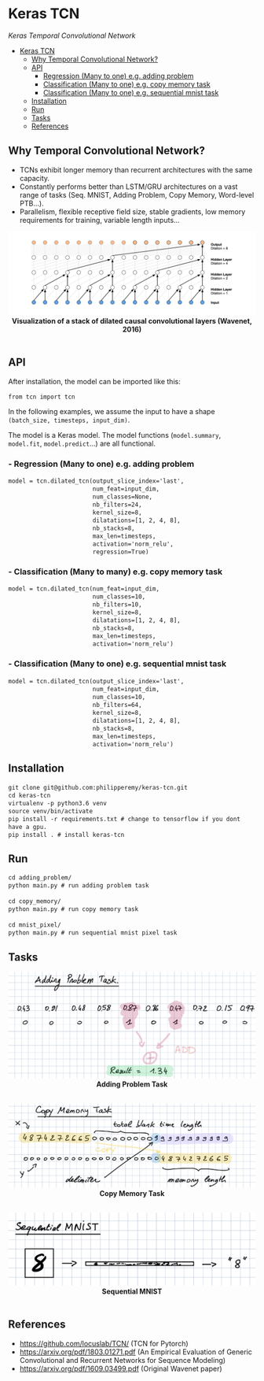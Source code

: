 # Keras TCN
*Keras Temporal Convolutional Network*

 * [Keras TCN](#keras-tcn)
    * [Why Temporal Convolutional Network?](#why-temporal-convolutional-network)
    * [API](#api)
       * [Regression (Many to one) e.g. adding problem](#--regression-many-to-one-eg-adding-problem)
       * [Classification (Many to one) e.g. copy memory task](#--classification-many-to-one-eg-copy-memory-task)
       * [Classification (Many to one) e.g. sequential mnist task](#--classification-many-to-one-eg-sequential-mnist-task)
    * [Installation](#installation)
    * [Run](#run)
    * [Tasks](#tasks)
    * [References](#references)

## Why Temporal Convolutional Network?

- TCNs exhibit longer memory than recurrent architectures with the same capacity.
- Constantly performs better than LSTM/GRU architectures on a vast range of tasks (Seq. MNIST, Adding Problem, Copy Memory, Word-level PTB...).
- Parallelism, flexible receptive field size, stable gradients, low memory requirements for training, variable length inputs...

<p align="center">
  <img src="misc/Dilated_Conv.png">
  <b>Visualization of a stack of dilated causal convolutional layers (Wavenet, 2016)</b><br><br>
</p>

## API

After installation, the model can be imported like this:

```
from tcn import tcn
```

In the following examples, we assume the input to have a shape `(batch_size, timesteps, input_dim)`.

The model is a Keras model. The model functions (`model.summary`, `model.fit`, `model.predict`...) are all functional.



### - Regression (Many to one) e.g. adding problem

```
model = tcn.dilated_tcn(output_slice_index='last',
                        num_feat=input_dim,
						num_classes=None,
                        nb_filters=24,
                        kernel_size=8,
                        dilatations=[1, 2, 4, 8],
                        nb_stacks=8,
                        max_len=timesteps,
                        activation='norm_relu',
                        regression=True)
```

### - Classification (Many to many) e.g. copy memory task

```
model = tcn.dilated_tcn(num_feat=input_dim,
                        num_classes=10,
                        nb_filters=10,
                        kernel_size=8,
                        dilatations=[1, 2, 4, 8],
                        nb_stacks=8,
                        max_len=timesteps,
                        activation='norm_relu')
```

### - Classification (Many to one) e.g. sequential mnist task

```
model = tcn.dilated_tcn(output_slice_index='last',
                        num_feat=input_dim,
                        num_classes=10,
                        nb_filters=64,
                        kernel_size=8,
                        dilatations=[1, 2, 4, 8],
                        nb_stacks=8,
                        max_len=timesteps,
                        activation='norm_relu')
```

## Installation

```
git clone git@github.com:philipperemy/keras-tcn.git
cd keras-tcn
virtualenv -p python3.6 venv
source venv/bin/activate
pip install -r requirements.txt # change to tensorflow if you dont have a gpu.
pip install . # install keras-tcn
```

## Run

```
cd adding_problem/
python main.py # run adding problem task

cd copy_memory/
python main.py # run copy memory task

cd mnist_pixel/
python main.py # run sequential mnist pixel task
```

## Tasks

<p align="center">
  <img src="misc/Adding_Task.png">
  <b>Adding Problem Task</b><br><br>
</p>


<p align="center">
  <img src="misc/Copy_Memory_Task.png">
  <b>Copy Memory Task</b><br><br>
</p>


<p align="center">
  <img src="misc/Sequential_MNIST_Task.png">
  <b>Sequential MNIST</b><br><br>
</p>


## References
- https://github.com/locuslab/TCN/ (TCN for Pytorch)
- https://arxiv.org/pdf/1803.01271.pdf (An Empirical Evaluation of Generic Convolutional and Recurrent Networks
for Sequence Modeling)
- https://arxiv.org/pdf/1609.03499.pdf (Original Wavenet paper)
